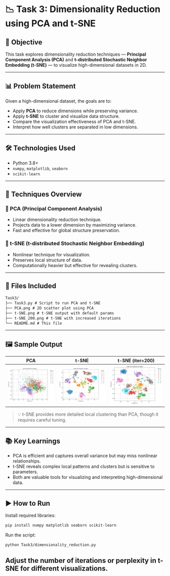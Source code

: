 # 📉 Task 3: Dimensionality Reduction using PCA and t-SNE

## 📌 Objective

This task explores dimensionality reduction techniques — **Principal Component Analysis (PCA)** and **t-distributed Stochastic Neighbor Embedding (t-SNE)** — to visualize high-dimensional datasets in 2D.

---

## 📊 Problem Statement

Given a high-dimensional dataset, the goals are to:

- Apply **PCA** to reduce dimensions while preserving variance.
- Apply **t-SNE** to cluster and visualize data structure.
- Compare the visualization effectiveness of PCA and t-SNE.
- Interpret how well clusters are separated in low dimensions.

---

## 🛠️ Technologies Used

- Python 3.8+
- `numpy`, `matplotlib`, `seaborn`
- `scikit-learn`

---

## 🔬 Techniques Overview

### 🔹 PCA (Principal Component Analysis)

- Linear dimensionality reduction technique.
- Projects data to a lower dimension by maximizing variance.
- Fast and effective for global structure preservation.

### 🔹 t-SNE (t-distributed Stochastic Neighbor Embedding)

- Nonlinear technique for visualization.
- Preserves local structure of data.
- Computationally heavier but effective for revealing clusters.

---

## 📁 Files Included
```text
Task3/
├── Task3.py # Script to run PCA and t-SNE
├── PCA.png # 2D scatter plot using PCA
├── t-SNE.png # t-SNE output with default params
├── t-SNE_200.png # t-SNE with increased iterations
└── README.md # This file
```

---

## 🖼️ Sample Output

| PCA | t-SNE | t-SNE (iter=200) |
|-----|-------|------------------|
| <img src="https://github.com/Skileated/SpectoV_Selection_Tasks/blob/0311789c6630d725170685c0447bd4282902c19e/Task3/PCA.png" width="250"/> | <img src="https://github.com/Skileated/SpectoV_Selection_Tasks/blob/0311789c6630d725170685c0447bd4282902c19e/Task3/t-SNE.png" width="250"/> | <img src="https://github.com/Skileated/SpectoV_Selection_Tasks/blob/0311789c6630d725170685c0447bd4282902c19e/Task3/t-SNE_200.png" width="250"/> |

> 💡 t-SNE provides more detailed local clustering than PCA, though it requires careful tuning.

---

## 📚 Key Learnings

- PCA is efficient and captures overall variance but may miss nonlinear relationships.
- t-SNE reveals complex local patterns and clusters but is sensitive to parameters.
- Both are valuable tools for visualizing and interpreting high-dimensional data.

---

## ▶️ How to Run

Install required libraries:

```bash
pip install numpy matplotlib seaborn scikit-learn
```
Run the script:

```bash
python Task3/dimensionality_reduction.py
```
Adjust the number of iterations or perplexity in t-SNE for different visualizations.
---
